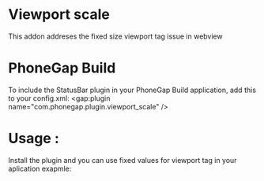 Viewport scale
==============
This addon addreses the fixed size viewport tag issue in webview

PhoneGap Build
==============
To include the StatusBar plugin in your PhoneGap Build application, add this to your config.xml:
<gap:plugin name="com.phonegap.plugin.viewport_scale" />

Usage :
===========
Install the plugin and you can use fixed values for viewport tag in your aplication 
exapmle: <meta name="viewport" content="width=500">

